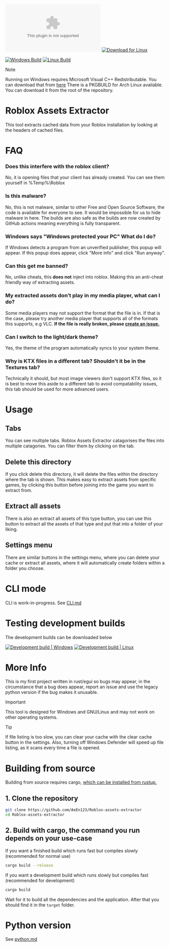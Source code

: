 [![Download for Windows](https://img.shields.io/github/downloads/AeEn123/Roblox-assets-extractor/latest/Roblox-assets-extractor-windows.exe?label=Download&color=blue)](https://github.com/AeEn123/Roblox-assets-extractor/releases/latest/download/Roblox-assets-extractor-windows.exe)
[![Download for Linux](https://img.shields.io/github/downloads/AeEn123/Roblox-assets-extractor/latest/Roblox-assets-extractor-linux?label=Download)](https://github.com/AeEn123/Roblox-assets-extractor/releases/latest/download/Roblox-assets-extractor-linux)

[![Windows Build](https://github.com/AeEn123/Roblox-assets-extractor/actions/workflows/build_win.yml/badge.svg)](https://github.com/AeEn123/Roblox-assets-extractor/actions/workflows/build_win.yml)
[![Linux Build](https://github.com/AeEn123/Roblox-assets-extractor/actions/workflows/build_linux.yml/badge.svg)](https://github.com/AeEn123/Roblox-assets-extractor/actions/workflows/build_linux.yml)
> [!NOTE]
> Running on Windows requires Microsoft Visual C++ Redistributable. You can download that from [here](https://learn.microsoft.com/en-us/cpp/windows/latest-supported-vc-redist?view=msvc-170#visual-studio-2015-2017-2019-and-2022)
> There is a PKGBUILD for Arch Linux available. You can download it from the root of the repository.



# Roblox Assets Extractor
This tool extracts cached data from your Roblox installation by looking at the headers of cached files.

# FAQ
### Does this interfere with the roblox client?
No, it is opening files that your client has already created. You can see them yourself in %Temp%\Roblox

### Is this malware?
No, this is not malware, similar to other Free and Open Source Software, the code is available for everyone to see. It would be impossible for us to hide malware in here. The builds are also safe as the builds are now created by GitHub actions meaning everything is fully transparent.

### Windows says "Windows protected your PC" What do I do?
If Windows detects a program from an unverified publisher, this popup will appear. If this popup does appear, click "More info" and click "Run anyway".

### Can this get me banned?
No, unlike cheats, this **does not** inject into roblox. Making this an anti-cheat friendly way of extracting assets.

### My extracted assets don’t play in my media player, what can I do?
Some media players may not support the format that the file is in. If that is the case, please try another media player that supports all of the formats this supports, e.g VLC. **If the file is really broken, please [create an issue.](https://github.com/AeEn123/Roblox-assets-extractor/issues)**

### Can I switch to the light/dark theme?
Yes, the theme of the program automatically syncs to your system theme.

### Why is KTX files in a different tab? Shouldn't it be in the Textures tab?
Technically it should, but most image viewers don't support KTX files, so it is best to move this aside to a different tab to avoid compatability issues, this tab should be used for more advanced users.

# Usage
## Tabs
You can see multiple tabs. Roblox Assets Extractor catagorises the files into multiple catagories. You can filter them by clicking on the tab.
## Delete this directory
If you click delete this directory, it will delete the files within the directory where the tab is shown. This makes easy to extract assets from specific games, by clicking this button before joining into the game you want to extract from.
## Extract all assets
There is also an extract all assets of this type button, you can use this button to extract all the assets of that type and put that into a folder of your liking.<br>
## Settings menu
There are similar buttons in the settings menu, where you can delete your cache or extract all assets, where it will automatically create folders within a folder you choose.

# CLI mode
CLI is work-in-progress.
See [CLI.md](/docs/en-GB/CLI.md)

# Testing development builds
The development builds can be downloaded below

[![Development build | Windows](https://img.shields.io/badge/Development_build-Windows-blue)](https://nightly.link/AeEn123/Roblox-assets-extractor/workflows/build_win/main/artifact.zip)
[![Development build | Linux](https://img.shields.io/badge/Development_build-Linux-yellow)](https://nightly.link/AeEn123/Roblox-assets-extractor/workflows/build_linux/main/artifact.zip)

# More Info
This is my first project written in rust/egui so bugs may appear, in the circumstance that a bug does appear, report an issue and use the legacy python version if the bug makes it unusable.

> [!IMPORTANT]
> This tool is designed for Windows and GNU/Linux and may not work on other operating systems.

> [!TIP]
> If file listing is too slow, you can clear your cache with the clear cache button in the settings. Also, turning off Windows Defender will speed up file listing, as it scans every time a file is opened.

# Building from source

Building from source requires cargo, [which can be installed from rustup.](https://rustup.rs/)

## 1. Clone the repository
```bash
git clone https://github.com/AeEn123/Roblox-assets-extractor
cd Roblox-assets-extractor
```
## 2. Build with cargo, the command you run depends on your use-case
If you want a finished build which runs fast but compiles slowly (recommended for normal use)
```bash
cargo build --release
```

If you want a development build which runs slowly but compiles fast (recommended for development)
```bash
cargo build
```
Wait for it to build all the dependencies and the application. After that you should find it in the `target` folder.

# Python version
See [python.md](/docs/en-GB/python.md)
